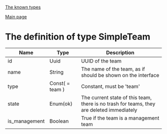 
[The known types](./README.md)

[Main page](../README.md)

# The definition of type SimpleTeam

Name    |   Type  |  Description
--------|---------|-------------
id | Uuid | UUID of the team
name | String | The name of the team, as if should be shown on the interface
type | Const( = team ) | Constant, must be 'team'
state | Enum(ok) | The current state of this team, there is no trash for teams, they are deleted immediately
is_management | Boolean | True if the team is a management team


